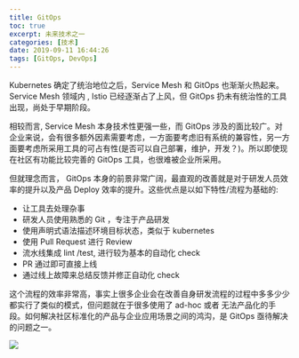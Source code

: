 ```yaml
---
title: GitOps
toc: true
excerpt: 未来技术之一
categories: [技术]
date: 2019-09-11 16:44:26
tags: [GitOps, DevOps]
---
```


Kubernetes 确定了统治地位之后，Service Mesh 和 GitOps 也渐渐火热起来。Service Mesh 领域内 , Istio 已经逐渐占了上风，但 GitOps 扔未有统治性的工具出现，尚处于早期阶段。



相较而言, Service Mesh 本身技术性更强一些，而 GitOps 涉及的面比较广。对企业来说，会有很多额外因素需要考虑，一方面要考虑旧有系统的兼容性，另一方面要考虑所采用工具的可占有性(是否可以自己部署，维护，开发？)。所以即使现在社区有功能比较完善的 GitOps 工具，也很难被企业所采用。



但就理念而言， GitOps 本身的前景非常广阔，最直观的改善就是对于研发人员效率的提升以及产品 Deploy 效率的提升。这些优点是以如下特性/流程为基础的:

* 让工具去处理杂事
* 研发人员使用熟悉的 Git ，专注于产品研发
* 使用声明式语法描述环境目标状态，类似于 kubernetes
* 使用 Pull Request 进行 Review
* 流水线集成 lint /test, 进行较为基本的自动化 check
* PR 通过即可直接上线
* 通过线上故障来总结反馈并修正自动化 check



这个流程的效率非常高，事实上很多企业会在改善自身研发流程的过程中多多少少都实行了类似的模式，但问题就在于很多使用了 ad-hoc 或者 无法产品化的手段。如何解决社区标准化的产品与企业应用场景之间的鸿沟，是 GitOps 亟待解决的问题之一。

![](https://miro.medium.com/max/2020/1*QNwZhE9HAJAWSi__0fnMhw.png)








